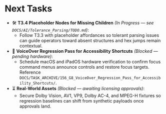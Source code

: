 # Next Tasks

- 🛠️ **T3.4 Placeholder Nodes for Missing Children** _(In Progress — see `DOCS/AI/Tolerance_Parsing/TODO.md`)_:
  - Follow T3.3 with placeholder affordances so tolerant parsing issues can guide operators toward absent structures and hex jumps remain contextual.
- 🚧 **VoiceOver Regression Pass for Accessibility Shortcuts** _(Blocked — pending hardware)_:
  - Schedule macOS and iPadOS hardware verification to confirm focus command menus announce controls and restore focus targets. Reference `DOCS/TASK_ARCHIVE/156_G8_VoiceOver_Regression_Pass_for_Accessibility_Shortcuts/`.
- ⏳ **Real-World Assets** _(Blocked — awaiting licensing approvals)_:
  - Secure Dolby Vision, AV1, VP9, Dolby AC-4, and MPEG-H fixtures so regression baselines can shift from synthetic payloads once approvals land.
